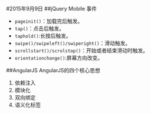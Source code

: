 #2015年9月9日
##jQuery Mobile 事件

 - `pageinit()`：加载完后触发。
 - `tap()`：点击后触发。
 - `taphold()`:长按后触发。
 - `swipe()/swipeleft()/swiperight()`：滑动触发。
 - `scrollstart()/scrolstop()`：开始或者结束滑动时触发。
 - `orientationchange()`:屏幕方向改变。


##AngularJS
AngularJS的四个核心思想

 1. 依赖注入
 2. 模块化
 3. 双向绑定
 4. 语义化标签

